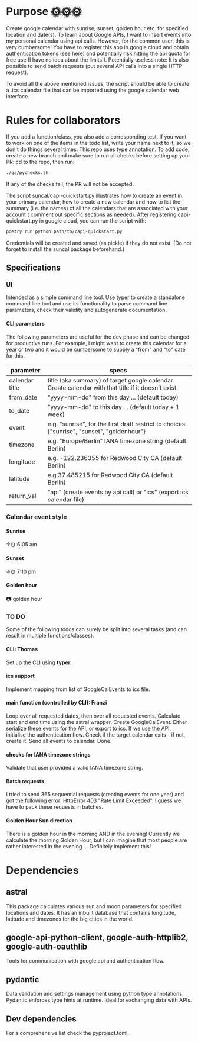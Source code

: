 # Purpose 🌞🌞🌞
Create google calendar with sunrise, sunset, golden hour etc. for specified
location and date(s). To learn about Google APIs, I want to insert events into my personal calendar using api calls.
However, for the common user, this is very cumbersome! You have to register this app in google cloud and obtain 
authentication tokens (see [here](https://developers.google.com/calendar/quickstart/python)) and potentially risk 
hitting the api quota for free use (I have no idea about the limits!).
Potentially useless note: It is also possible to send batch requests (put several API calls into a single HTTP request). 

To avoid all the above mentioned issues, the script should be able to create a .ics calendar file that can be 
imported using the google calendar web interface. 

# Rules for collaborators
If you add a function/class, you also add a corresponding test. If you want to work on one of the items in the todo
list, write your name next to it, so we don't do things several times. This repo uses type annotation. To add code, 
create a new branch and make sure to run all checks before setting up your PR: cd to the repo, then run:

```bash
./qa/pychecks.sh
```
If any of the checks fail, the PR will not be accepted.

The script suncal/capi-quickstart.py illustrates how to create an event in your primary calendar, how to create a new 
calendar and how to list the summary (i.e. the names) of all the calendars that are associated with your account (
comment out specific sections as needed). After registering capi-quickstart.py in google cloud, you can run the script
with:

```bash
poetry run python path/to/capi-quickstart.py
```

Credentials will be created and saved (as pickle) if they do not exist. (Do not forget to install the suncal package
beforehand.)

## Specifications

### UI

Intended as a simple command line tool. Use [typer](https://typer.tiangolo.com/) to create a 
standalone command line tool and use its functionality to parse command line parameters, check their validity and 
autogenerate documentation.

#### CLI parameters

The following parameters are useful for the dev phase and can be changed for productive runs. For example, 
I might want to create this calendar for a year or two and it would be cumbersome to supply a "from" and "to"
date for this. 

|   parameter  | specs |
|--------------|-------|
| calendar title  | title (aka summary) of target google calendar. Create calendar with that title if it doesn't exist. |
| from_date    | "yyyy-mm-dd" from this day ... (default today) |
| to_date      | "yyyy-mm-dd" to this day ... (default today + 1 week) |
| event        | e.g. "sunrise", for the first draft restrict to choices {"sunrise", "sunset", "goldenhour"} |
| timezone     | e.g. "Europe/Berlin" IANA timezone string (default Berlin) |
| longitude    | e.g. -122.236355 for Redwood City CA (default Berlin) |
| latitude     | e.g 37.485215 for Redwood City CA (default Berlin) |
| return_val   | "api" (create events by api call) or "ics" (export ics calendar file) | 

### Calendar event style

#### Sunrise

↑🌞 6:05 am

#### Sunset

↓🌞 7:10 pm

#### Golden hour
📷 golden hour

### TO DO
Some of the following todos can surely be split into several tasks (and can result in multiple functions/classes).

#### CLI: Thomas
Set up the CLI using **typer**.

#### ics support
Implement mapping from list of GoogleCalEvents to ics file. 

#### main function (controlled by CLI): Franzi
Loop over all requested dates, then over all requested events. Calculate start and end time using the astral wrapper. 
Create GoogleCalEvent. Either serialize these events for the API, or export to ics. If we use the API, initialise the 
authentication flow. Check if the target calendar exits - if not, create it. Send all events to calendar. Done. 

#### checks for IANA timezone strings
Validate that user provided a valid IANA timezone string. 

#### Batch requests
I tried to send 365 sequential requests (creating events for one year) and got the following error: HttpError 403
"Rate Limit Exceeded". I guess we have to pack these requests in batches.

#### Golden Hour Sun direction
There is a golden hour in the morning AND in the evening! Currently we calculate the morning Golden Hour, but I can
imagine that most people are rather interested in the evening ... Definitely implement this! 

# Dependencies

## astral
This package calculates various sun and moon parameters for specified
locations and dates. It has an inbuilt database that contains longitude,
latitude and timezones for the big cities in the world.

## google-api-python-client, google-auth-httplib2, google-auth-oauthlib
Tools for communication with google api and authentication flow.

## pydantic
Data validation and settings management using python type annotations.
Pydantic enforces type hints at runtime. Ideal for exchanging data with APIs.

## Dev dependencies
For a comprehensive list check the pyproject.toml.
